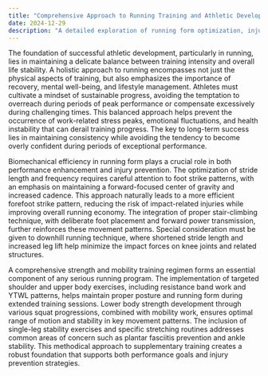 ```yaml
---
title: "Comprehensive Approach to Running Training and Athletic Development"
date: 2024-12-29
description: "A detailed exploration of running form optimization, injury prevention strategies, and holistic training methodologies"
---
```


The foundation of successful athletic development, particularly in running, lies in maintaining a delicate balance between training intensity and overall life stability. A holistic approach to running encompasses not just the physical aspects of training, but also emphasizes the importance of recovery, mental well-being, and lifestyle management. Athletes must cultivate a mindset of sustainable progress, avoiding the temptation to overreach during periods of peak performance or compensate excessively during challenging times. This balanced approach helps prevent the occurrence of work-related stress peaks, emotional fluctuations, and health instability that can derail training progress. The key to long-term success lies in maintaining consistency while avoiding the tendency to become overly confident during periods of exceptional performance.

Biomechanical efficiency in running form plays a crucial role in both performance enhancement and injury prevention. The optimization of stride length and frequency requires careful attention to foot strike patterns, with an emphasis on maintaining a forward-focused center of gravity and increased cadence. This approach naturally leads to a more efficient forefoot strike pattern, reducing the risk of impact-related injuries while improving overall running economy. The integration of proper stair-climbing technique, with deliberate foot placement and forward power transmission, further reinforces these movement patterns. Special consideration must be given to downhill running technique, where shortened stride length and increased leg lift help minimize the impact forces on knee joints and related structures.

A comprehensive strength and mobility training regimen forms an essential component of any serious running program. The implementation of targeted shoulder and upper body exercises, including resistance band work and YTWL patterns, helps maintain proper posture and running form during extended training sessions. Lower body strength development through various squat progressions, combined with mobility work, ensures optimal range of motion and stability in key movement patterns. The inclusion of single-leg stability exercises and specific stretching routines addresses common areas of concern such as plantar fasciitis prevention and ankle stability. This methodical approach to supplementary training creates a robust foundation that supports both performance goals and injury prevention strategies.
